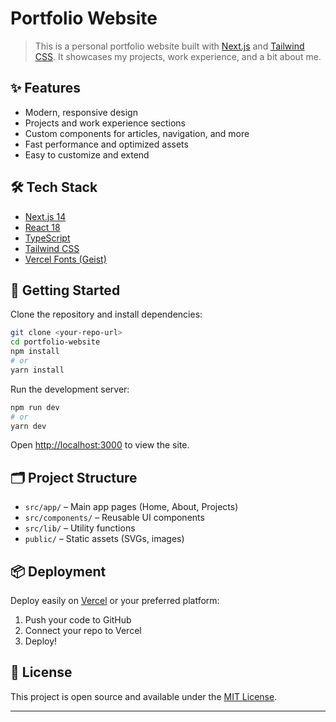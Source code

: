 
# Portfolio Website

>This is a personal portfolio website built with [Next.js](https://nextjs.org/) and [Tailwind CSS](https://tailwindcss.com/). It showcases my projects, work experience, and a bit about me.

## ✨ Features

- Modern, responsive design
- Projects and work experience sections
- Custom components for articles, navigation, and more
- Fast performance and optimized assets
- Easy to customize and extend

## 🛠 Tech Stack

- [Next.js 14](https://nextjs.org/)
- [React 18](https://react.dev/)
- [TypeScript](https://www.typescriptlang.org/)
- [Tailwind CSS](https://tailwindcss.com/)
- [Vercel Fonts (Geist)](https://vercel.com/font)

## 🚀 Getting Started

Clone the repository and install dependencies:

```bash
git clone <your-repo-url>
cd portfolio-website
npm install
# or
yarn install
```

Run the development server:

```bash
npm run dev
# or
yarn dev
```

Open [http://localhost:3000](http://localhost:3000) to view the site.

## 🗂 Project Structure

- `src/app/` – Main app pages (Home, About, Projects)
- `src/components/` – Reusable UI components
- `src/lib/` – Utility functions
- `public/` – Static assets (SVGs, images)

## 📦 Deployment

Deploy easily on [Vercel](https://vercel.com/) or your preferred platform:

1. Push your code to GitHub
2. Connect your repo to Vercel
3. Deploy!

## 📄 License

This project is open source and available under the [MIT License](LICENSE).

---